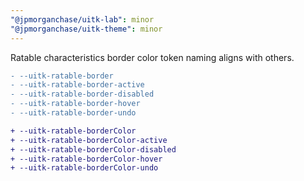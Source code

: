 ```yaml
---
"@jpmorganchase/uitk-lab": minor
"@jpmorganchase/uitk-theme": minor
---
```


Ratable characteristics border color token naming aligns with others.

```diff
- --uitk-ratable-border
- --uitk-ratable-border-active
- --uitk-ratable-border-disabled
- --uitk-ratable-border-hover
- --uitk-ratable-border-undo

+ --uitk-ratable-borderColor
+ --uitk-ratable-borderColor-active
+ --uitk-ratable-borderColor-disabled
+ --uitk-ratable-borderColor-hover
+ --uitk-ratable-borderColor-undo
```
